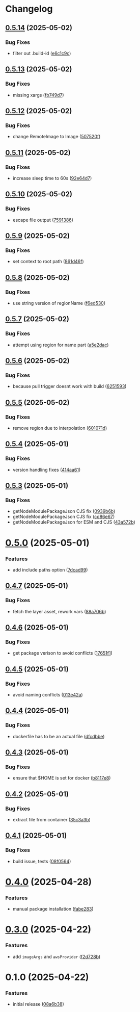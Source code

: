 # Changelog

## [0.5.14](https://github.com/mwillbanks/pulumi-aws-lambda-layer-builder/compare/0.5.13...0.5.14) (2025-05-02)

### Bug Fixes

- filter out .build-id ([e6c1c9c](https://github.com/mwillbanks/pulumi-aws-lambda-layer-builder/commit/e6c1c9c7507c719877bb76a6aa5ded9f5d259821))

## [0.5.13](https://github.com/mwillbanks/pulumi-aws-lambda-layer-builder/compare/0.5.12...0.5.13) (2025-05-02)

### Bug Fixes

- missing xargs ([fb749d7](https://github.com/mwillbanks/pulumi-aws-lambda-layer-builder/commit/fb749d7132920a995da98834806609087d15ec88))

## [0.5.12](https://github.com/mwillbanks/pulumi-aws-lambda-layer-builder/compare/0.5.11...0.5.12) (2025-05-02)

### Bug Fixes

- change RemoteImage to Image ([507520f](https://github.com/mwillbanks/pulumi-aws-lambda-layer-builder/commit/507520ffee6accaa8f8ddf4ae747396e701321fd))

## [0.5.11](https://github.com/mwillbanks/pulumi-aws-lambda-layer-builder/compare/0.5.10...0.5.11) (2025-05-02)

### Bug Fixes

- increase sleep time to 60s ([92e64d7](https://github.com/mwillbanks/pulumi-aws-lambda-layer-builder/commit/92e64d79941bf91647646126ebd894ca85407979))

## [0.5.10](https://github.com/mwillbanks/pulumi-aws-lambda-layer-builder/compare/0.5.9...0.5.10) (2025-05-02)

### Bug Fixes

- escape file output ([7591386](https://github.com/mwillbanks/pulumi-aws-lambda-layer-builder/commit/7591386207f7d090b33738cb7b551ac290c8906d))

## [0.5.9](https://github.com/mwillbanks/pulumi-aws-lambda-layer-builder/compare/0.5.8...0.5.9) (2025-05-02)

### Bug Fixes

- set context to root path ([861d46f](https://github.com/mwillbanks/pulumi-aws-lambda-layer-builder/commit/861d46fdb889753bd367f9f2f98bd04148625488))

## [0.5.8](https://github.com/mwillbanks/pulumi-aws-lambda-layer-builder/compare/0.5.7...0.5.8) (2025-05-02)

### Bug Fixes

- use string version of regionName ([f6ed530](https://github.com/mwillbanks/pulumi-aws-lambda-layer-builder/commit/f6ed530ad2e4ceaf623bc0b8024378a6c0281020))

## [0.5.7](https://github.com/mwillbanks/pulumi-aws-lambda-layer-builder/compare/0.5.6...0.5.7) (2025-05-02)

### Bug Fixes

- attempt using region for name part ([a5e2dac](https://github.com/mwillbanks/pulumi-aws-lambda-layer-builder/commit/a5e2dac2bfd214641779df069678316b6b694cc2))

## [0.5.6](https://github.com/mwillbanks/pulumi-aws-lambda-layer-builder/compare/0.5.5...0.5.6) (2025-05-02)

### Bug Fixes

- because pull trigger doesnt work with build ([6251593](https://github.com/mwillbanks/pulumi-aws-lambda-layer-builder/commit/6251593fff475b881db3bde1045e0de8bdba9ad4))

## [0.5.5](https://github.com/mwillbanks/pulumi-aws-lambda-layer-builder/compare/0.5.4...0.5.5) (2025-05-02)

### Bug Fixes

- remove region due to interpolation ([601071d](https://github.com/mwillbanks/pulumi-aws-lambda-layer-builder/commit/601071dd501876220499dd658dd6ca8b224cece7))

## [0.5.4](https://github.com/mwillbanks/pulumi-aws-lambda-layer-builder/compare/0.5.3...0.5.4) (2025-05-01)

### Bug Fixes

- version handling fixes ([414aa61](https://github.com/mwillbanks/pulumi-aws-lambda-layer-builder/commit/414aa61322123f4710d46683645dd7d45768cc69))

## [0.5.3](https://github.com/mwillbanks/pulumi-aws-lambda-layer-builder/compare/0.5.0...0.5.3) (2025-05-01)

### Bug Fixes

- getNodeModulePackageJson CJS fix ([0939b6b](https://github.com/mwillbanks/pulumi-aws-lambda-layer-builder/commit/0939b6b5570db4e4ed9e36372661e477d635d0fd))
- getNodeModulePackageJson CJS fix ([cd86e67](https://github.com/mwillbanks/pulumi-aws-lambda-layer-builder/commit/cd86e67be959b4f21c59195bc1b9121bdfdb0c80))
- getNodeModulePackageJson for ESM and CJS ([43a572b](https://github.com/mwillbanks/pulumi-aws-lambda-layer-builder/commit/43a572bb076417093864270d22d14d5641f6a3fc))

# [0.5.0](https://github.com/mwillbanks/pulumi-aws-lambda-layer-builder/compare/0.4.7...0.5.0) (2025-05-01)

### Features

- add include paths option ([7dcad99](https://github.com/mwillbanks/pulumi-aws-lambda-layer-builder/commit/7dcad9987bfb63f49a5108a799d5436f96e8f699))

## [0.4.7](https://github.com/mwillbanks/pulumi-aws-lambda-layer-builder/compare/0.4.6...0.4.7) (2025-05-01)

### Bug Fixes

- fetch the layer asset, rework vars ([88a706b](https://github.com/mwillbanks/pulumi-aws-lambda-layer-builder/commit/88a706bd1e827100dd2bd980b347f8ff90c04d2f))

## [0.4.6](https://github.com/mwillbanks/pulumi-aws-lambda-layer-builder/compare/0.4.5...0.4.6) (2025-05-01)

### Bug Fixes

- get package verison to avoid conflicts ([17651f1](https://github.com/mwillbanks/pulumi-aws-lambda-layer-builder/commit/17651f11472ed47ef59bd8929e2ddfd9489b61f0))

## [0.4.5](https://github.com/mwillbanks/pulumi-aws-lambda-layer-builder/compare/0.4.4...0.4.5) (2025-05-01)

### Bug Fixes

- avoid naming conflicts ([013e42a](https://github.com/mwillbanks/pulumi-aws-lambda-layer-builder/commit/013e42a4b9ccc47f0c0d4e6ec1ec63e7aeca1088))

## [0.4.4](https://github.com/mwillbanks/pulumi-aws-lambda-layer-builder/compare/0.4.3...0.4.4) (2025-05-01)

### Bug Fixes

- dockerfile has to be an actual file ([dfcdbbe](https://github.com/mwillbanks/pulumi-aws-lambda-layer-builder/commit/dfcdbbeb0a73de72a755a410353fe449b95aedb5))

## [0.4.3](https://github.com/mwillbanks/pulumi-aws-lambda-layer-builder/compare/0.4.2...0.4.3) (2025-05-01)

### Bug Fixes

- ensure that $HOME is set for docker ([b8117e8](https://github.com/mwillbanks/pulumi-aws-lambda-layer-builder/commit/b8117e8b32f5e584a85f1b140b52dbbde4653abc))

## [0.4.2](https://github.com/mwillbanks/pulumi-aws-lambda-layer-builder/compare/0.4.1...0.4.2) (2025-05-01)

### Bug Fixes

- extract file from container ([35c3a3b](https://github.com/mwillbanks/pulumi-aws-lambda-layer-builder/commit/35c3a3bafc810517636c83b7229b2876b1ad5d7e))

## [0.4.1](https://github.com/mwillbanks/pulumi-aws-lambda-layer-builder/compare/0.4.0...0.4.1) (2025-05-01)

### Bug Fixes

- build issue, tests ([08f0564](https://github.com/mwillbanks/pulumi-aws-lambda-layer-builder/commit/08f056469c2acbe19b3b64949f0577ad7555c81a))

# [0.4.0](https://github.com/mwillbanks/pulumi-aws-lambda-layer-builder/compare/0.3.0...0.4.0) (2025-04-28)

### Features

- manual package installation ([fabe283](https://github.com/mwillbanks/pulumi-aws-lambda-layer-builder/commit/fabe283665a069bb72498ab18918184eb8852a92))

# [0.3.0](https://github.com/mwillbanks/pulumi-aws-lambda-layer-builder/compare/0.1.0...0.3.0) (2025-04-22)

### Features

- add `imageArgs` and `awsProvider` ([f2d728b](https://github.com/mwillbanks/pulumi-aws-lambda-layer-builder/commit/f2d728b0b5f44225b2795e113569ceeaa2987abf))

# 0.1.0 (2025-04-22)

### Features

- initial release ([08a6b38](https://github.com/mwillbanks/pulumi-aws-lambda-layer-builder/commit/08a6b38336b9d5a9f7d995fe810ddb98f02c5b7a))
